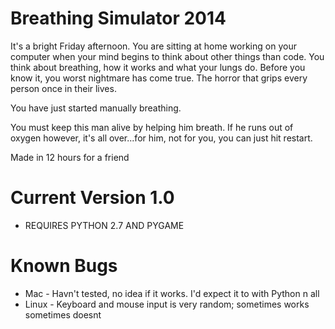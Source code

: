 Breathing Simulator 2014
======================

It's a bright Friday afternoon. You are sitting at home working on your computer when your mind begins to think about other things than code. You think about breathing, how it works and what your lungs do. Before you know it, you worst nightmare has come true. The horror that grips every person once in their lives.

You have just started manually breathing.

You must keep this man alive by helping him breath. If he runs out of oxygen however, it's all over...for him, not for you, you can just hit restart.

Made in 12 hours for a friend

Current Version 1.0
===================
- REQUIRES PYTHON 2.7 AND PYGAME

Known Bugs
==========

- Mac - Havn't tested, no idea if it works. I'd expect it to with Python n all
- Linux - Keyboard and mouse input is very random; sometimes works sometimes doesnt

